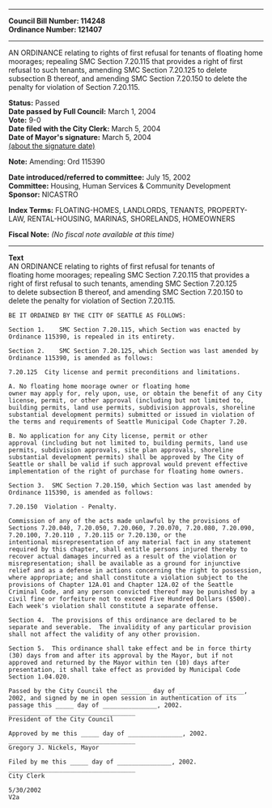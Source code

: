 * * * * *  
  
**Council Bill Number: [](#h0)[](#h2)114248**   
**Ordinance Number: 121407**  
  
* * * * *  
  
AN ORDINANCE relating to rights of first refusal for tenants of floating home moorages; repealing SMC Section 7.20.115 that provides a right of first refusal to such tenants, amending SMC Section 7.20.125 to delete subsection B thereof, and amending SMC Section 7.20.150 to delete the penalty for violation of Section 7.20.115.  
  
**Status:** Passed   
**Date passed by Full Council:** March 1, 2004   
**Vote:** 9-0   
**Date filed with the City Clerk:** March 5, 2004   
**Date of Mayor's signature:** March 5, 2004   
[(about the signature date)](/~public/approvaldate.htm)   
  
**Note:** Amending: Ord 115390  
  
  
**Date introduced/referred to committee:** July 15, 2002   
**Committee:** Housing, Human Services & Community Development   
**Sponsor:** NICASTRO   
  
**Index Terms:** FLOATING-HOMES, LANDLORDS, TENANTS, PROPERTY-LAW, RENTAL-HOUSING, MARINAS, SHORELANDS, HOMEOWNERS  
  
**Fiscal Note:** *(No fiscal note available at this time)*  
  
* * * * *  
  
**Text**  
    AN ORDINANCE relating to rights of first refusal for tenants of  
    floating home moorages; repealing SMC Section 7.20.115 that provides a  
    right of first refusal to such tenants, amending SMC Section 7.20.125  
    to delete subsection B thereof, and amending SMC Section 7.20.150 to  
    delete the penalty for violation of Section 7.20.115.  
  
    BE IT ORDAINED BY THE CITY OF SEATTLE AS FOLLOWS:  
  
    Section 1.    SMC Section 7.20.115, which Section was enacted by  
    Ordinance 115390, is repealed in its entirety.  
  
    Section 2.    SMC Section 7.20.125, which Section was last amended by  
    Ordinance 115390, is amended as follows:  
  
    7.20.125  City license and permit preconditions and limitations.  
  
    A. No floating home moorage owner or floating home  
    owner may apply for, rely upon, use, or obtain the benefit of any City  
    license, permit, or other approval (including but not limited to,  
    building permits, land use permits, subdivision approvals, shoreline  
    substantial development permits) submitted or issued in violation of  
    the terms and requirements of Seattle Municipal Code Chapter 7.20.  
  
    B. No application for any City license, permit or other  
    approval (including but not limited to, building permits, land use  
    permits, subdivision approvals, site plan approvals, shoreline  
    substantial development permits) shall be approved by The City of  
    Seattle or shall be valid if such approval would prevent effective  
    implementation of the right of purchase for floating home owners.  
  
    Section 3.  SMC Section 7.20.150, which Section was last amended by  
    Ordinance 115390, is amended as follows:  
  
    7.20.150  Violation - Penalty.  
  
    Commission of any of the acts made unlawful by the provisions of  
    Sections 7.20.040, 7.20.050, 7.20.060, 7.20.070, 7.20.080, 7.20.090,  
    7.20.100, 7.20.110 , 7.20.115 or 7.20.130, or the  
    intentional misrepresentation of any material fact in any statement  
    required by this chapter, shall entitle persons injured thereby to  
    recover actual damages incurred as a result of the violation or  
    misrepresentation; shall be available as a ground for injunctive  
    relief and as a defense in actions concerning the right to possession,  
    where appropriate; and shall constitute a violation subject to the  
    provisions of Chapter 12A.01 and Chapter 12A.02 of the Seattle  
    Criminal Code, and any person convicted thereof may be punished by a  
    civil fine or forfeiture not to exceed Five Hundred Dollars ($500).  
    Each week's violation shall constitute a separate offense.  
  
    Section 4.  The provisions of this ordinance are declared to be  
    separate and severable.  The invalidity of any particular provision  
    shall not affect the validity of any other provision.  
  
    Section 5.  This ordinance shall take effect and be in force thirty  
    (30) days from and after its approval by the Mayor, but if not  
    approved and returned by the Mayor within ten (10) days after  
    presentation, it shall take effect as provided by Municipal Code  
    Section 1.04.020.  
  
    Passed by the City Council the ________ day of __________________,  
    2002, and signed by me in open session in authentication of its  
    passage this _____ day of _______________, 2002.  
    ___________________________________  
    President of the City Council  
  
    Approved by me this _____ day of _______________, 2002.  
    ___________________________________  
    Gregory J. Nickels, Mayor  
  
    Filed by me this _____ day of _______________, 2002.  
    ___________________________________  
    City Clerk  
  
    5/30/2002  
    V2a  
